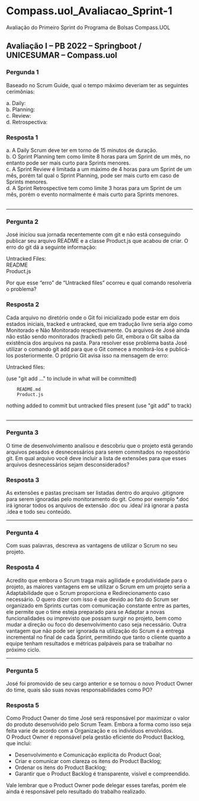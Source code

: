 # Compass.uol_Avaliacao_Sprint-1
Avaliação do Primeiro Sprint do Programa de Bolsas Compass.UOL

## Avaliação I – PB 2022 – Springboot / UNICESUMAR – Compass.uol

### Pergunda 1<br />
  <p>Baseado no Scrum Guide, qual o tempo máximo deveriam ter as seguintes cerimônias:</p>
  a. Daily:<br />
  b. Planning:<br />
  c. Review:<br />
  d. Retrospectiva:
  
### Resposta 1<br />
  a. A Daily Scrum deve ter em torno de 15 minutos de duração. <br />
  b. O Sprint Planning tem como limite 8 horas para um Sprint de um mês, no entanto pode ser mais curto para Sprints menores.<br />
  c. A Sprint Review é limitada a um máximo de 4 horas para um Sprint de um mês, porém tal qual o Sprint Planning, pode ser mais curto em caso de Sprints menores.<br />
  d. A Sprint Retrospective tem como limite 3 horas para um Sprint de um mês, porém o evento normalmente é mais curto para Sprints menores.<br />
<br />
<hr />

### Pergunta 2<br />
<p>José iniciou sua jornada recentemente com git e não está conseguindo publicar seu arquivo README e a classe Product.js que acabou de criar. O erro do git dá a seguinte informação:</p>

  Untracked Files:<br />
  README<br />
  Product.js<br />

Por que esse “erro” de “Untracked files” ocorreu e qual comando resolveria o problema?<br />

### Resposta 2<br />
Cada arquivo no diretório onde o Git foi inicializado pode estar em dois estados iniciais, tracked e untracked, que em tradução livre seria algo como Monitorado e Não Monitorado respectivamente. Os arquivos de José ainda não estão sendo monitorados (tracked) pelo Git, embora o Git saiba da existência dos arquivos na pasta. Para resolver esse problema basta José utilizar o comando git add <nome do arquivo> para que o Git comece a monitorá-los e publicá-los posteriormente. O próprio Git avisa isso na mensagem de erro:<br />
  
  Untracked files:<br />

  (use "git add <file>..." to include in what will be committed)<br />
    
        README.md
        Product.js

   nothing added to commit but untracked files present (use "git add" to track)<br />
<br />
<hr />
  
### Pergunta 3<br />
O time de desenvolvimento analisou e descobriu que o projeto está gerando arquivos pesados e desnecessários para serem commitados no repositório git. Em qual arquivo você deve incluir a lista de extensões para que esses arquivos desnecessários sejam desconsiderados?
### Resposta 3<br />
As extensões e pastas precisam ser listadas dentro do arquivo .gitignore para serem ignoradas pelo monitoramento do git. Como por exemplo *.doc irá ignorar todos os arquivos de extensão .doc ou .idea/ irá ignorar a pasta .idea e todo seu conteúdo.
<br />
<hr />

### Pergunta 4<br />
  Com suas palavras, descreva as vantagens de utilizar o Scrum no seu projeto.
  
### Resposta 4<br />
Acredito que embora o Scrum traga mais agilidade e produtividade para o projeto, as maiores vantagens em se utilizar o Scrum em um projeto seria a Adaptabilidade que o Scrum proporciona e Redirecionamento caso necessário. O quero dizer com isso é que devido ao fato do Scrum ser organizado em Sprints curtas com comunicação constante entre as partes, ele permite que o time esteja preparado para se Adaptar a novas funcionalidades ou imprevisto que possam surgir no projeto, bem como mudar a direção ou foco do desenvolvimento caso seja necessário. Outra vantagem que não pode ser ignorada na utilização do Scrum é a entrega incremental no final de cada Sprint, permitindo que tanto o cliente quanto a equipe tenham resultados e métricas palpáveis para se trabalhar no próximo ciclo. 
<br />
<hr />
  
### Pergunta 5<br />  
José foi promovido de seu cargo anterior e se tornou o novo Product Owner do time, quais são suas novas responsabilidades como PO?
  
### Resposta 5<br />
Como Product Owner do time José será responsável por maximizar o valor do produto desenvolvido pelo Scrum Team. Embora a forma como isso seja feita varie de acordo com a Organização e os indivíduos envolvidos.<br />
O Product Owner é reponsável pela gestão eficiente do Product Backlog, que inclui:<br />
  
* Desenvolvimento e Comunicação explícita do Product Goal;
* Criar e comunicar com clareza os itens do Product Backlog;
* Ordenar os itens do Product Backlog;
* Garantir que o Product Backlog é transparente, visível e compreendido.
  
Vale lembrar que o Product Owner pode delegar esses tarefas, porém ele ainda é responsável pelo resultado do trabalho realizado.
